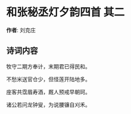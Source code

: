 # 和张秘丞灯夕韵四首  其二

**作者**: 刘克庄

## 诗词内容

牧守二期方奉计，末期君已得民和。

不愁米送官仓少，但怪莲开陆地多。

座客共霑眉寿酒，厩人预戒早朝珂。

诸公若问龙钟叟，为说腰镰自刈禾。

